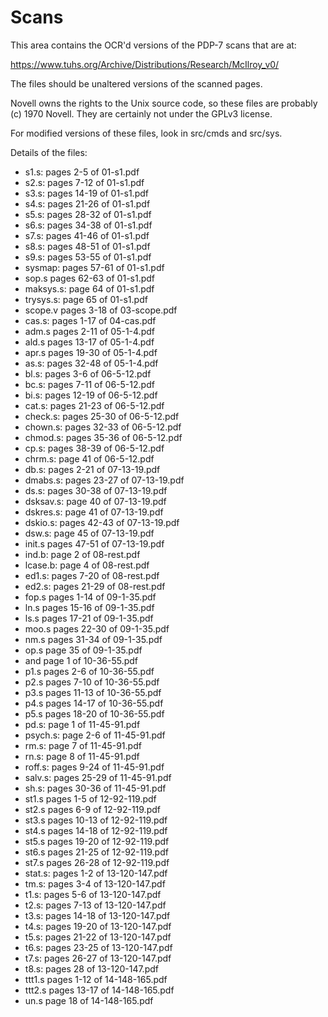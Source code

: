 

# Scans

This area contains the OCR'd versions of the PDP-7 scans that are at:

https://www.tuhs.org/Archive/Distributions/Research/McIlroy_v0/

The files should be unaltered versions of the scanned pages.

Novell owns the rights to the Unix source code, so these files are probably
(c) 1970 Novell. They are certainly not under the GPLv3 license.

For modified versions of these files, look in src/cmds and src/sys.

Details of the files:

* s1.s: pages 2-5    of 01-s1.pdf
* s2.s: pages 7-12   of 01-s1.pdf
* s3.s: pages 14-19  of 01-s1.pdf
* s4.s: pages 21-26  of 01-s1.pdf
* s5.s: pages 28-32  of 01-s1.pdf
* s6.s: pages 34-38  of 01-s1.pdf
* s7.s: pages 41-46  of 01-s1.pdf
* s8.s: pages 48-51  of 01-s1.pdf
* s9.s: pages 53-55  of 01-s1.pdf
* sysmap: pages 57-61 of 01-s1.pdf
* sop.s pages 62-63  of 01-s1.pdf
* maksys.s: page 64  of 01-s1.pdf
* trysys.s: page 65  of 01-s1.pdf
* scope.v pages 3-18 of 03-scope.pdf
* cas.s: pages 1-17 of 04-cas.pdf
* adm.s pages 2-11  of 05-1-4.pdf
* ald.s pages 13-17 of 05-1-4.pdf
* apr.s pages 19-30 of 05-1-4.pdf
* as.s: pages 32-48 of 05-1-4.pdf
* bl.s:    pages 3-6   of 06-5-12.pdf
* bc.s:    pages 7-11  of 06-5-12.pdf
* bi.s:    pages 12-19 of 06-5-12.pdf
* cat.s:   pages 21-23 of 06-5-12.pdf
* check.s: pages 25-30 of 06-5-12.pdf
* chown.s: pages 32-33 of 06-5-12.pdf
* chmod.s: pages 35-36 of 06-5-12.pdf
* cp.s:    pages 38-39 of 06-5-12.pdf
* chrm.s:  page  41    of 06-5-12.pdf
* db.s:     pages 2-21  of 07-13-19.pdf
* dmabs.s:  pages 23-27 of 07-13-19.pdf
* ds.s:     pages 30-38 of 07-13-19.pdf
* dsksav.s: page  40    of 07-13-19.pdf
* dskres.s: page  41    of 07-13-19.pdf
* dskio.s:  pages 42-43 of 07-13-19.pdf
* dsw.s:    page  45    of 07-13-19.pdf
* init.s    pages 47-51 of 07-13-19.pdf
* ind.b:   page 2 of 08-rest.pdf
* lcase.b: page 4 of 08-rest.pdf
* ed1.s: pages 7-20 of 08-rest.pdf
* ed2.s: pages 21-29 of 08-rest.pdf
* fop.s pages 1-14 of 09-1-35.pdf
* ln.s pages 15-16 of 09-1-35.pdf
* ls.s pages 17-21 of 09-1-35.pdf
* moo.s pages 22-30 of 09-1-35.pdf
* nm.s pages 31-34 of 09-1-35.pdf
* op.s page 35 of 09-1-35.pdf
*  and page 1 of 10-36-55.pdf
* p1.s pages 2-6 of 10-36-55.pdf
* p2.s pages 7-10 of 10-36-55.pdf
* p3.s pages 11-13 of 10-36-55.pdf
* p4.s pages 14-17 of 10-36-55.pdf
* p5.s pages 18-20 of 10-36-55.pdf
* pd.s: page 1 of 11-45-91.pdf
* psych.s: page 2-6 of 11-45-91.pdf
* rm.s: page 7 of 11-45-91.pdf
* rn.s: page 8 of 11-45-91.pdf
* roff.s: pages 9-24 of 11-45-91.pdf
* salv.s: pages 25-29 of 11-45-91.pdf
* sh.s: pages 30-36 of 11-45-91.pdf
* st1.s pages 1-5 of 12-92-119.pdf
* st2.s pages 6-9 of 12-92-119.pdf
* st3.s pages 10-13 of 12-92-119.pdf
* st4.s pages 14-18 of 12-92-119.pdf
* st5.s pages 19-20 of 12-92-119.pdf
* st6.s pages 21-25 of 12-92-119.pdf
* st7.s pages 26-28 of 12-92-119.pdf
* stat.s: pages 1-2 of 13-120-147.pdf
* tm.s: pages 3-4 of 13-120-147.pdf
* t1.s: pages 5-6 of 13-120-147.pdf
* t2.s: pages 7-13 of 13-120-147.pdf
* t3.s: pages 14-18 of 13-120-147.pdf
* t4.s: pages 19-20 of 13-120-147.pdf
* t5.s: pages 21-22 of 13-120-147.pdf
* t6.s: pages 23-25 of 13-120-147.pdf
* t7.s: pages 26-27 of 13-120-147.pdf
* t8.s: pages 28 of 13-120-147.pdf
* ttt1.s pages 1-12 of 14-148-165.pdf
* ttt2.s pages 13-17 of 14-148-165.pdf
* un.s page 18 of 14-148-165.pdf
